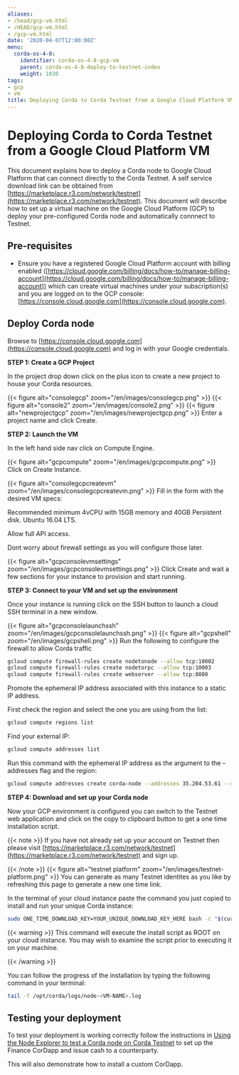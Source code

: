 ```yaml
---
aliases:
- /head/gcp-vm.html
- /HEAD/gcp-vm.html
- /gcp-vm.html
date: '2020-04-07T12:00:00Z'
menu:
  corda-os-4-8:
    identifier: corda-os-4-8-gcp-vm
    parent: corda-os-4-8-deploy-to-testnet-index
    weight: 1030
tags:
- gcp
- vm
title: Deploying Corda to Corda Testnet from a Google Cloud Platform VM
---
```



# Deploying Corda to Corda Testnet from a Google Cloud Platform VM


This document explains how to deploy a Corda node to Google Cloud Platform that can connect directly to the Corda Testnet. A self service download link can be obtained from [https://marketplace.r3.com/network/testnet](https://marketplace.r3.com/network/testnet). This document will describe how to set up a virtual machine on the Google Cloud Platform (GCP) to deploy your pre-configured Corda node and automatically connnect to Testnet.


## Pre-requisites


* Ensure you have a registered Google Cloud Platform account with
billing enabled ([https://cloud.google.com/billing/docs/how-to/manage-billing-account](https://cloud.google.com/billing/docs/how-to/manage-billing-account)) which can create virtual machines under your subscription(s) and you are logged on to the GCP console: [https://console.cloud.google.com](https://console.cloud.google.com).


## Deploy Corda node

Browse to [https://console.cloud.google.com](https://console.cloud.google.com) and log in with your
Google credentials.

**STEP 1: Create a GCP Project**

In the project drop down click on the plus icon to create a new
project to house your Corda resources.

{{< figure alt="consolegcp" zoom="/en/images/consolegcp.png" >}}
{{< figure alt="console2" zoom="/en/images/console2.png" >}}
{{< figure alt="newprojectgcp" zoom="/en/images/newprojectgcp.png" >}}
Enter a project name and click Create.

**STEP 2: Launch the VM**

In the left hand side nav click on Compute Engine.

{{< figure alt="gcpcompute" zoom="/en/images/gcpcompute.png" >}}
Click on Create Instance.

{{< figure alt="consolegcpcreatevm" zoom="/en/images/consolegcpcreatevm.png" >}}
Fill in the form with the desired VM specs:

Recommended minimum 4vCPU with 15GB memory and 40GB Persistent disk.
Ubuntu 16.04 LTS.

Allow full API access.

Dont worry about firewall settings as you will configure those later.

{{< figure alt="gcpconsolevmsettings" zoom="/en/images/gcpconsolevmsettings.png" >}}
Click Create and wait a few sections for your instance to provision
and start running.

**STEP 3: Connect to your VM and set up the environment**

Once your instance is running click on the SSH button to launch a
cloud SSH terminal in a new window.

{{< figure alt="gcpconsolelaunchssh" zoom="/en/images/gcpconsolelaunchssh.png" >}}
{{< figure alt="gcpshell" zoom="/en/images/gcpshell.png" >}}
Run the following to configure the firewall to allow Corda traffic

```bash
gcloud compute firewall-rules create nodetonode --allow tcp:10002
gcloud compute firewall-rules create nodetorpc --allow tcp:10003
gcloud compute firewall-rules create webserver --allow tcp:8080
```

Promote the ephemeral IP address associated with this
instance to a static IP address.

First check the region and select the one you are using from the list:

```bash
gcloud compute regions list
```

Find your external IP:

```bash
gcloud compute addresses list
```

Run this command with the ephemeral IP address as the argument to
the –addresses flag and the region:

```bash
gcloud compute addresses create corda-node --addresses 35.204.53.61 --region europe-west4
```

**STEP 4: Download and set up your Corda node**

Now your GCP environment is configured you can switch to the Testnet
web application and click on the copy to clipboard button to get a one
time installation script.

{{< note >}}
If you have not already set up your account on Testnet then please visit [https://marketplace.r3.com/network/testnet](https://marketplace.r3.com/network/testnet) and sign up.

{{< /note >}}
{{< figure alt="testnet platform" zoom="/en/images/testnet-platform.png" >}}
You can generate as many Testnet identites as you like by refreshing
this page to generate a new one time link.

In the terminal of your cloud instance paste the command you just copied to install and run
your unique Corda instance:

```bash
sudo ONE_TIME_DOWNLOAD_KEY=YOUR_UNIQUE_DOWNLOAD_KEY_HERE bash -c "$(curl -L https://onboarder.prod.ws.r3.com/api/user/node/TESTNET/install.sh)"
```


{{< warning >}}
This command will execute the install script as ROOT on your cloud instance. You may wish to examine the script prior to executing it on your machine.

{{< /warning >}}


You can follow the progress of the installation by typing the following command in your terminal:

```bash
tail -f /opt/corda/logs/node-<VM-NAME>.log
```


## Testing your deployment

To test your deployment is working correctly follow the instructions in [Using the Node Explorer to test a Corda node on Corda Testnet](testnet-explorer-corda.md) to set up the Finance CorDapp and issue cash to a counterparty.

This will also demonstrate how to install a custom CorDapp.

